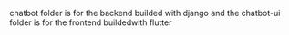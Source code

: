 chatbot folder is for the backend builded with django and the chatbot-ui folder is for the frontend buildedwith flutter
